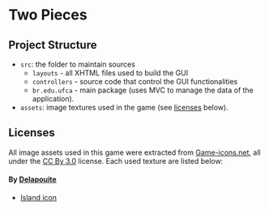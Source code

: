 # Two Pieces 

## Project Structure

- `src`: the folder to maintain sources
	- `layouts` - all XHTML files used to build the GUI
	- `controllers` - source code that control the GUI functionalities
	- `br.edu.ufca` - main package (uses MVC to manage the data of the application).
- `assets`: image textures used in the game (see [licenses](#Licenses) below).
<!-- - `lib`: the folder to maintain dependencies -->

## Licenses

All image assets used in this game were extracted from [Game-icons.net](https://game-icons.net/),
all under the [CC By 3.0](https://creativecommons.org/licenses/by/3.0/) license. Each used texture
are listed below:

#### By [Delapouite](https://delapouite.com/)

- [Island icon](https://game-icons.net/1x1/delapouite/island.html)
